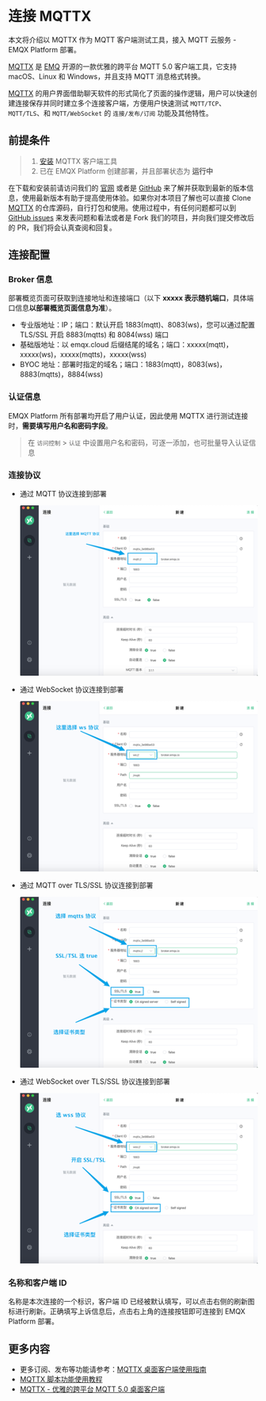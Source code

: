 # 连接 MQTTX

本文将介绍以 MQTTX 作为 MQTT 客户端测试工具，接入 MQTT 云服务 - EMQX Platform 部署。

[MQTTX](https://mqttx.app/zh) 是 [EMQ](https://emqx.com/zh) 开源的一款优雅的跨平台 MQTT 5.0 客户端工具，它支持 macOS、Linux 和 Windows，并且支持 MQTT 消息格式转换。

[MQTTX](https://mqttx.app/zh) 的用户界面借助聊天软件的形式简化了页面的操作逻辑，用户可以快速创建连接保存并同时建立多个连接客户端，方便用户快速测试 `MQTT/TCP`、`MQTT/TLS`、和 `MQTT/WebSocket` 的 `连接/发布/订阅` 功能及其他特性。

## 前提条件

> 1. [安装](https://www.emqx.com/zh/downloads/MQTTX) MQTTX 客户端工具
> 2. 已在 EMQX Platform 创建部署，并且部署状态为 **运行中**

在下载和安装前请访问我们的 [官网](https://mqttx.app/zh) 或者是 [GitHub](https://github.com/emqx/MQTTX) 来了解并获取到最新的版本信息，使用最新版本有助于提高使用体验。如果你对本项目了解也可以直接 Clone [MQTTX](https://github.com/emqx/MQTTX) 的仓库源码，自行打包和使用。使用过程中，有任何问题都可以到 [GitHub issues](https://github.com/emqx/MQTTX/issues) 来发表问题和看法或者是 Fork 我们的项目，并向我们提交修改后的 PR，我们将会认真查阅和回复。

## 连接配置

### Broker 信息

部署概览页面可获取到连接地址和连接端口（以下 **xxxxx 表示随机端口**，具体端口信息**以部署概览页面信息为准**）。

- 专业版地址：IP；端口：默认开启 1883(mqtt)、8083(ws)，您可以通过配置 TLS/SSL 开启 8883(mqtts) 和 8084(wss) 端口
- 基础版地址：以 emqx.cloud 后缀结尾的域名；端口：xxxxx(mqtt)，xxxxx(ws)，xxxxx(mqtts)，xxxxx(wss)
- BYOC 地址：部署时指定的域名；端口：1883(mqtt)，8083(ws)，8883(mqtts)，8884(wss)

### 认证信息

EMQX Platform 所有部署均开启了用户认证，因此使用 MQTTX 进行测试连接时，**需要填写用户名和密码字段**。

> 在 `访问控制` > `认证` 中设置用户名和密码，可逐一添加，也可批量导入认证信息

### 连接协议

- 通过 MQTT 协议连接到部署

  ![MQTTX 使用 MQTT 协议](./_assets/mqttx_mqtt.png)

- 通过 WebSocket 协议连接到部署

  ![MQTTX 使用 WS 协议](./_assets/mqttx_ws.png)

- 通过 MQTT over TLS/SSL 协议连接到部署

  ![MQTTX 使用 MQTTS 协议](./_assets/mqttx_mqtts.png)

- 通过 WebSocket over TLS/SSL 协议连接到部署

  ![MQTTX 使用 WSS 协议](./_assets/mqttx_wss.png)

### 名称和客户端 ID

名称是本次连接的一个标识，客户端 ID 已经被默认填写，可以点击右侧的刷新图标进行刷新。正确填写上诉信息后，点击右上角的连接按钮即可连接到 EMQX Platform 部署。

## 更多内容

- 更多订阅、发布等功能请参考：[MQTTX 桌面客户端使用指南](https://www.emqx.com/zh/blog/mqtt-x-guideline)
- [MQTTX 脚本功能使用教程](https://www.emqx.com/zh/blog/mqttx-script-function-tutorial)
- [MQTTX - 优雅的跨平台 MQTT 5.0 桌面客户端](https://www.emqx.com/zh/blog/mqtt-x-elegant-cross-platform-mqtt5.0-desktop-client)

